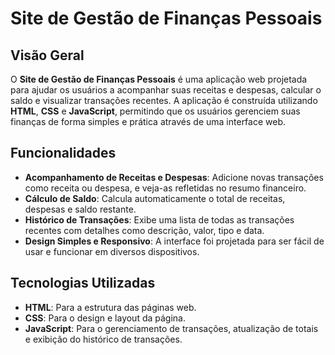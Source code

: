 

# **Site de Gestão de Finanças Pessoais**

## **Visão Geral**

O **Site de Gestão de Finanças Pessoais** é uma aplicação web projetada para ajudar os usuários a acompanhar suas receitas e despesas, calcular o saldo e visualizar transações recentes. A aplicação é construída utilizando **HTML**, **CSS** e **JavaScript**, permitindo que os usuários gerenciem suas finanças de forma simples e prática através de uma interface web.

## **Funcionalidades**

- **Acompanhamento de Receitas e Despesas**: Adicione novas transações como receita ou despesa, e veja-as refletidas no resumo financeiro.
- **Cálculo de Saldo**: Calcula automaticamente o total de receitas, despesas e saldo restante.
- **Histórico de Transações**: Exibe uma lista de todas as transações recentes com detalhes como descrição, valor, tipo e data.
- **Design Simples e Responsivo**: A interface foi projetada para ser fácil de usar e funcionar em diversos dispositivos.

## **Tecnologias Utilizadas**

- **HTML**: Para a estrutura das páginas web.
- **CSS**: Para o design e layout da página.
- **JavaScript**: Para o gerenciamento de transações, atualização de totais e exibição do histórico de transações.


